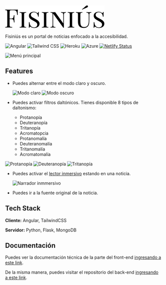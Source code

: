 ![Fisiniús](src/assets/img/fisinius-logo.svg)

Fisiniús es un portal de noticias enfocado a la accesibilidad.

![Angular](https://img.shields.io/badge/Angular-DD0031?style=for-the-badge&logo=angular&logoColor=white)
![Tailwind CSS](https://img.shields.io/badge/Tailwind_CSS-38B2AC?style=for-the-badge&logo=tailwind-css&logoColor=white)
![Heroku](https://img.shields.io/badge/Heroku-430098?style=for-the-badge&logo=heroku&logoColor=white)
![Azure](https://img.shields.io/badge/microsoft%20azure-0089D6?style=for-the-badge&logo=microsoft-azure&logoColor=white)
[![Netlify Status](https://api.netlify.com/api/v1/badges/ae1ced48-7543-43ee-8254-41d368913df6/deploy-status)](https://app.netlify.com/sites/fisinius/deploys)

![Menú principal](https://i.ibb.co/W2YskFP/image.png)

## Features

- Puedes alternar entre el modo claro y oscuro.

  ![Modo claro](https://i.ibb.co/XL7tQkV/image.png) ![Modo oscuro](https://i.ibb.co/qncwNbM/image.png)

- Puedes activar filtros daltónicos. Tienes disponible 8 tipos de daltonismo:
  - Protanopía
  - Deuteranopía
  - Tritanopía
  - Acromatopcia
  - Protanomalía
  - Deuteranomalía
  - Tritanomalía
  - Acromatomalía

![Protanopía](https://i.ibb.co/hcVxd0g/image.png) ![Deuteranopía](https://i.ibb.co/02DK8xx/image.png) ![Tritanopía](https://i.ibb.co/wd5q0Qb/image.png)

- Puedes activar el [lector inmersivo](https://azure.microsoft.com/es-es/services/immersive-reader/) estando en una noticia.

  ![Narrador inmmersivo](https://i.ibb.co/pK8YRgM/image.png)

- Puedes ir a la fuente original de la noticia.

## Tech Stack

**Cliente:** Angular, TailwindCSS

**Servidor:** Python, Flask, MongoDB

## Documentación

Puedes ver la documentación técnica de la parte del front-end [ingresando a este link](#).

<!-- Añadir la documentación del Compodoc en reemplazo de la almohadilla -->

De la misma manera, puedes visitar el repositorio del back-end [ingresando a este link](https://github.com/Maurck/fisinius).

<!-- ## Autores
- [@sebas-tcotd](https://github.com/sebas-tcotd): Front-end
- [@maurck](https://github.com/Maurck): Back-end
- [@MartinRC26](https://github.com/MartinRC26): Logística -->
